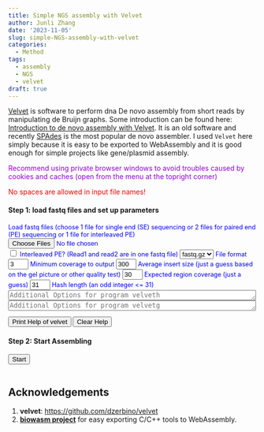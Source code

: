 ```yaml
---
title: Simple NGS assembly with Velvet
author: Junli Zhang
date: '2023-11-05'
slug: simple-NGS-assembly-with-velvet
categories:
  - Method
tags:
  - assembly
  - NGS
  - velvet
draft: true
---
```


<!--<script src="https://biowasm.com/cdn/v3/aioli.js"></script>
<script type="module" src="/libs/velvet.js"></script>
 <script type="module">
  import { run, printHelp, clearHelp } from "/libs/velvet.js";
  window.run = run;
  window.printHelp = printHelp;
  window.clearHelp = clearHelp;
</script> -->

[Velvet](https://github.com/dzerbino/velvet) is software to perform dna De novo assembly from short reads by manipulating de Bruijn graphs. Some introduction can be found here:
[Introduction to de novo assembly with Velvet](https://www.melbournebioinformatics.org.au/tutorials/tutorials/assembly/assembly-background/). It is an old software and recently [SPAdes](https://github.com/ablab/spades) is the most popular de novo assembler. I used `Velvet` here simply because it is easy to be exported to WebAssembly and it is good enough for simple projects like gene/plasmid assembly.



<p id=recommend" style="color:darkviolet;">Recommend using private browser windows to avoid troubles caused by cookies and caches (open from the menu at the topright corner)</p>
<p id=recommend2" style="color:red;">No spaces are allowed in input file names!</p>

<h4>Step 1: load fastq files and set up parameters</h4>
<div id="options" style="font-size:90%;color:blue;">
<label for="fastq">Load fastq files (choose 1 file for single end (SE) sequencing or 2 files for paired end (PE) sequencing or 1 file for interleaved PE)</label><br>
<input id="fastq" type="file" multiple><br>
<p id="demoFq" style="display:none;"></p>

<input type="checkbox" id="interleaved" name="interleaved" value="--interleaved_in">
<label for="interleaved">Interleaved PE? (Read1 and read2 are in one fastq file)</label>

<select name="fileFormat" id="fileFormat">
  <option value="-fastq.gz">fastq.gz</option>
  <option value="-fastq">fastq</option>
  <!-- <option value="-fasta.gz">fasta.gz</option>
  <option value="-fasta">fasta</option>
  <option value="-sam">sam</option>
  <option value="-bam">bam</option> -->
</select>
<label for="fileFormat">File format</label>

<input id="minCov" name="minCov" value="3" size="2">
<label for="minCov">Minimum coverage to output</label>

<input id="insertSize" name="insertSize" value="300" size="2">
<label for="insertSize">Average insert size (just a guess based on the gel picture or other quality test)</label>

<input id="expCov" name="expCov" value="30" size="2">
<label for="expCov">Expected region coverage (just a guess)</label>

<input id="hashLength" name="hashLength" value="31" size="2">
<label for="hashLength">Hash length (an odd integer <= 31)</label>

<textarea id="addopt1" name="addopt2" rows="1" cols="60" placeholder="Additional Options for program velveth"></textarea><br>

<textarea id="addopt2" name="addopt2" rows="1" cols="60" placeholder="Additional Options for program velvetg"></textarea><br>

<!-- <button id="printHelp" onclick="printHelp()">Print Help of fastp</button>
<button id="clearHelp" onclick="clearHelp()">Clear Help</button><br> -->
<button id="printHelp">Print Help of velvet</button>
<button id="clearHelp">Clear Help</button><br>

<p id="help"></p>
</div>
<h4>Step 2: Start Assembling</h4>
<!-- <button id="run" onclick="run()">Start</button> -->
<button id="run">Start</button>

<div id="download-btn" style="display:none">
    <h4>Step 3: Download the assembled contig</h4>
    <button id="download" >Download the assembled contigs</button><br><br>
    <!-- <a id="downloadLink" download>Download Assembly</a> -->
</a>
</div>
<p id="error" style="color:red;"></p>
<pre><code id="stdout"></code></pre>

## Acknowledgements
1. **velvet**: https://github.com/dzerbino/velvet
2. [**biowasm project**](https://github.com/biowasm/biowasm) for easy exporting C/C++ tools to WebAssembly.

<script src="/tools/aioli/latest/aioli.js"></script>
<script src="/libs/FileSaver.min.js"></script>
<script src="/libs/velvet-v2.js"></script>
